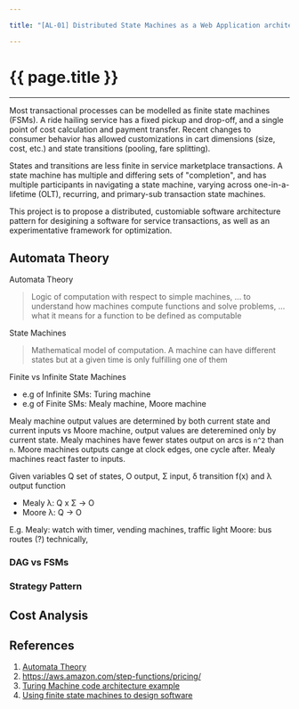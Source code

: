 ```yaml
---

title: "[AL-01] Distributed State Machines as a Web Application architecture"

---
```


# {{ page.title }} 
---

Most transactional processes can be modelled as finite state machines (FSMs). A ride hailing service has a fixed pickup and drop-off, and a single point of cost calculation and payment transfer. Recent changes to consumer behavior has allowed customizations in cart dimensions (size, cost, etc.) and state transitions (pooling, fare splitting). 

States and transitions are less finite in service marketplace transactions. A state machine has multiple and differing sets of "completion", and has multiple participants in navigating a state machine, varying across one-in-a-lifetime (OLT), recurring, and primary-sub transaction state machines.

This project is to propose a distributed, customiable software architecture pattern for desigining a software for service transactions, as well as an experimentative framework for optimization.



## Automata Theory

Automata Theory

> Logic of computation with respect to simple machines, ... to understand how 
> machines compute functions and solve problems, ... what it means for a 
> function to be defined as computable



State Machines

> Mathematical model of computation. 
> A machine can have different states but at a given time is only fulfilling one of them

Finite vs Infinite State Machines
 
* e.g of Infinite SMs: Turing machine
* e.g of Finite SMs: Mealy machine, Moore machine

Mealy machine  output values are determined by both current state and current inputs vs Moore machine, output values are deteremined only by current state. Mealy machines have fewer states output on arcs is `n^2` than `n`. Moore machines outputs cange at clock edges, one cycle after. Mealy machines react faster to inputs.

Given variables Q set of states, O output, Σ input,  δ transition f(x) and λ output function
* Mealy  λ: Q x Σ -> O
* Moore λ: Q -> O 

E.g.
Mealy: watch with timer, vending machines, traffic light
Moore: bus routes (?) technically, 


### DAG vs FSMs

### Strategy Pattern 

## Cost Analysis



## References

1. [Automata Theory](https://cs.stanford.edu/people/eroberts/courses/soco/projects/2004-05/automata-theory/basics.html)
1. https://aws.amazon.com/step-functions/pricing/
1. [Turing Machine code architecture example](http://legoofdoom.blogspot.com/2009/01/software-architecture-of-turing-machine.html)
1. [Using finite state machines to design software](https://www.edn.com/Pdf/ViewPdf?contentItemId=4026990)
 

